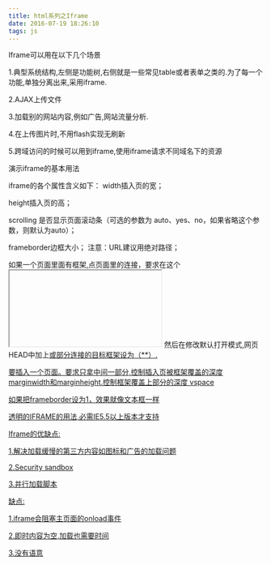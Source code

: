 ```yaml
---
title: html系列之Iframe
date: 2016-07-19 18:26:10
tags: js
---
```


Iframe可以用在以下几个场景

1.典型系统结构,左侧是功能树,右侧就是一些常见table或者表单之类的.为了每一个功能,单独分离出来,采用iframe.

2.AJAX上传文件

3.加载别的网站内容,例如广告,网站流量分析.

4.在上传图片时,不用flash实现无刷新

5.跨域访问的时候可以用到iframe,使用iframe请求不同域名下的资源

<!-- more -->

演示iframe的基本用法

iframe的各个属性含义如下：
width插入页的宽；

height插入页的高；

scrolling 是否显示页面滚动条（可选的参数为 auto、yes、no，如果省略这个参数，则默认为auto）；

frameborder边框大小；
注意：URL建议用绝对路径；


如果一个页面里面有框架,点页面里的连接，要求在这个<iframe> 里打开。<iframe name=**  ></iframe>
然后在修改默认打开模式,网页HEAD中加上<a href="URL" mce_href="URL" target=**>或部分连接的目标框架设为（**）.

要插入一个页面。要求只拿中间一部分,控制插入页被框架覆盖的深度 marginwidth和marginheight.控制框架覆盖上部分的深度 vspace

如果把frameborder设为1，效果就像文本框一样

透明的IFRAME的用法,必需IE5.5以上版本才支持

Iframe的优缺点:

1.解决加载缓慢的第三方内容如图标和广告的加载问题

2.Security sandbox

3.并行加载脚本

缺点:

1.iframe会阻塞主页面的onload事件

2.即时内容为空,加载也需要时间

3.没有语意
